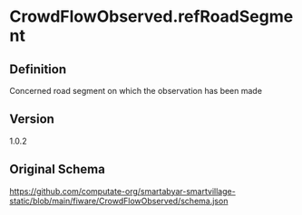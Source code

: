 # CrowdFlowObserved.refRoadSegment

## Definition
Concerned road segment on which the observation has been made

## Version
1.0.2

## Original Schema
https://github.com/computate-org/smartabyar-smartvillage-static/blob/main/fiware/CrowdFlowObserved/schema.json
